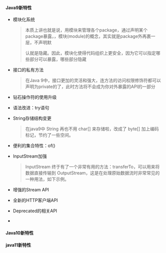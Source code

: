 







#### Java9新特性

- 模块化系统

  > 本质上讲也就是说，用模块来管理各个package，通过声明某个package暴露，，模块(module)的概念，其实就是package外再裹一层，不声明默
  >
  > 认就是隐藏。因此，模块化使得代码组织上更安全，因为它可以指定哪些部分可以暴露，哪些部分隐藏

- 接口的私有方法

  > 在Java 9中，接口更加的灵活和强大，连方法的访问权限修饰符都可以声明为private的了，此时方法将不会成为你对外暴露的API的一部分

- 钻石操作符的使用升级

- 语法改进：try语句

- String存储结构变更

  > 在java9中 String 再也不用 char[] 来存储啦，改成了 byte[] 加上编码标记，节约了一些空间。

- 便利的集合特性：of()

- InputStream加强

  > InputStream 终于有了一个非常有用的方法：transferTo，可以用来将数据直接传输到 OutputStream，这是在处理原始数据流时非常常见的一种用法，如下示例。

- 增强的Stream API

- 全新的HTTP客户端API

- Deprecated的相关API

- 







#### Java10新特性





#### java11新特性



